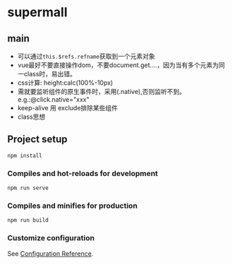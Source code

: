 # supermall

## main
+ 可以通过`this.$refs.refname`获取到一个元素对象
+ vue最好不要直接操作dom，不要document.get....，因为当有多个元素为同一class时，易出错。
+ css计算: height:calc(100%-10px)
+ 需就要监听组件的原生事件时，采用(.native),否则监听不到。e.g.:@click.native="xxx"
+ keep-alive 用 exclude排除某些组件
+ class思想

## Project setup
```
npm install
```

### Compiles and hot-reloads for development
```
npm run serve
```

### Compiles and minifies for production
```
npm run build
```

### Customize configuration
See [Configuration Reference](https://cli.vuejs.org/config/).
